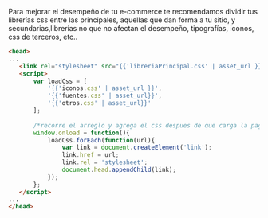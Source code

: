 Para mejorar el desempeño de tu e-commerce te recomendamos dividir tus librerías css entre las principales, aquellas que dan forma a tu sitio, y secundarias,librerías no que no afectan el desempeño, tipografías, iconos, css de terceros, etc.. 


```html
<head>
...
   <link rel="stylesheet" src="{{'libreriaPrincipal.css' | asset_url }}">
   <script>
       var loadCss = [
           '{{'iconos.css' | asset_url }}',
           '{{'fuentes.css' | asset_url}}',
           '{{'otros.css' | asset_url}}'
       ];
    
       /*recorre el arreglo y agrega el css despues de que carga la pagina*/
       window.onload = function(){
           loadCss.forEach(function(url){
               var link = document.createElement('link');
               link.href = url;
               link.rel = 'stylesheet';
               document.head.appendChild(link);
           });
       };
   </script>
...
</head>
```